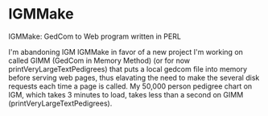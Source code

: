 # IGMMake
IGMMake: GedCom to Web program written in PERL

I'm abandoning IGM IGMMake in favor of a new project I'm working on called GIMM (GedCom in Memory Method) (or for now printVeryLargeTextPedigrees) that puts a local gedcom file into memory before serving web pages, thus elavating the need to make the several disk requests each time a page is called. My 50,000 person pedigree chart on IGM, which takes 3 minutes to load, takes less than a second on GIMM (printVeryLargeTextPedigrees).

